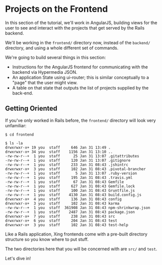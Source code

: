# Projects on the Frontend

In this section of the tutorial, we'll work in AngularJS, building views for the user to see and interact with the projects that get served by the Rails backend. 

We'll be working in the ```frontend/``` directory now, instead of the ```backend/``` directory, and using a whole different set of commands.

We're going to build several things in this section:
* Instructions for the AngularJS frontend for communicating with the backend via Hypermedia JSON.
* An application State using ui-router; this is similar conceptually to a "page" that the user might view.
* A table on that state that outputs the list of projects supplied by the back-end.

## Getting Oriented

If you've only worked in Rails before, the ``frontend/`` directory will look very unfamiliar:

    $ cd frontend
    
    $ ls -la
    drwxrwxr-x+ 19 you  staff     646 Jan 31 13:49 .
    drwxrwxr-x+ 34 you  staff    1156 Jan 31 13:10 ..
    -rw-rw-r--+  1 you  staff      25 Jan 31 13:07 .gitattributes
    -rw-rw-r--+  1 you  staff     120 Jan 31 13:07 .gitignore
    -rw-rw-r--+  1 you  staff     233 Jan 31 08:43 .jshintrc
    drwxrwxr-x+  3 you  staff     102 Jan 31 08:43 .pivotal-brancher
    -rw-rw-r--+  1 you  staff       5 Jan 31 13:07 .ruby-version
    -rw-rw-r--+  1 you  staff     195 Jan 31 08:43 .travis.yml
    -rw-rw-r--+  1 you  staff      67 Jan 31 08:43 Gemfile
    -rw-rw-r--+  1 you  staff     627 Jan 31 08:43 Gemfile.lock
    -rw-rw-r--+  1 you  staff     100 Jan 31 08:43 Gruntfile.js
    -rw-rw-r--+  1 you  staff    4130 Jan 31 08:43 build.config.js
    drwxrwxr-x+  4 you  staff     136 Jan 31 08:43 config
    drwxrwxr-x+  3 you  staff     102 Jan 31 08:43 karma
    -rw-rw-r--+  1 you  staff  361908 Jan 31 08:43 npm-shrinkwrap.json
    -rw-rw-r--+  1 you  staff    2487 Jan 31 08:43 package.json
    drwxrwxr-x+  7 you  staff     238 Jan 31 08:43 src
    drwxrwxr-x+  6 you  staff     204 Jan 31 08:43 test
    drwxrwxr-x+  3 you  staff     102 Jan 31 08:43 test-help

Like a Rails application, Xing frontends come with a pre-built directory structure so you know where to put stuff.

The two directories here that you will be concerned with are ``src/`` and ``test``.

Let's dive in!